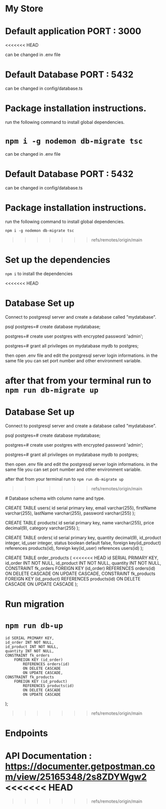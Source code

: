 # My Store

# Default application PORT : 3000
<<<<<<< HEAD

can be changed in .env file

# Default Database PORT : 5432

can be changed in config/database.ts

# Package installation instructions.

run the following command to install global dependencies.

`npm i -g nodemon db-migrate tsc`
=======
can be changed in .env file

# Default Database PORT : 5432
can be changed in config/database.ts



# Package installation instructions.
run the following command to install global dependencies.

```npm i -g nodemon db-migrate tsc```
>>>>>>> refs/remotes/origin/main

# Set up the dependencies

`npm i` to install the dependencies

<<<<<<< HEAD
# Database Set up

Connect to postgresql server and create a database called "mydatabase".

psql
postgres=# create database mydatabase;

postgres=# create user postgres with encrypted password 'admin';

postgres=# grant all privileges on mydatabase mydb to postgres;

then open .env file and edit the postgresql server login informations.
in the same file you can set port number and other environment variable.

after that from your terminal run to
`npm run db-migrate up`
=======
# Database Set up 
Connect to postgresql server and create a database called "mydatabase".

psql
postgres=# create database mydatabase;

postgres=# create user postgres with encrypted password 'admin';

postgres=# grant all privileges on mydatabase mydb to postgres;

then open .env file and edit the postgresql server login informations.
in the same file you can set port number and other environment variable.

after that from your terminal run to
```npm run db-migrate up```

>>>>>>> refs/remotes/origin/main

# Database schema with column name and type.

CREATE TABLE users(
id serial primary key,
email varchar(255),
firstName varchar(255),
lastName varchar(255),
password varchar(255)
);

CREATE TABLE products(
id serial primary key,
name varchar(255),
price decimal(9),
category varchar(255)
);

CREATE TABLE orders(
id serial primary key,
quantity decimal(9),
id_product integer,
id_user integer,
status boolean default false,
foreign key(id_product) references products(id),
foreign key(id_user) references users(id)
);

CREATE TABLE order_products (
<<<<<<< HEAD
id SERIAL PRIMARY KEY,
id_order INT NOT NULL,
id_product INT NOT NULL,
quantity INT NOT NULL,
CONSTRAINT fk_orders
FOREIGN KEY (id_order)
REFERENCES orders(id)
ON DELETE CASCADE
ON UPDATE CASCADE,
CONSTRAINT fk_products
FOREIGN KEY (id_product)
REFERENCES products(id)
ON DELETE CASCADE
ON UPDATE CASCADE
);

# Run migration

`npm run db-up`
=======
    id SERIAL PRIMARY KEY,
    id_order INT NOT NULL,
    id_product INT NOT NULL,
    quantity INT NOT NULL,
    CONSTRAINT fk_orders
        FOREIGN KEY (id_order)
            REFERENCES orders(id)
            ON DELETE CASCADE
            ON UPDATE CASCADE,
    CONSTRAINT fk_products
        FOREIGN KEY (id_product)
            REFERENCES products(id)
            ON DELETE CASCADE
            ON UPDATE CASCADE
);
>>>>>>> refs/remotes/origin/main

# Endpoints

API Documentation : https://documenter.getpostman.com/view/25165348/2s8ZDYWgw2
<<<<<<< HEAD
=======

>>>>>>> refs/remotes/origin/main

